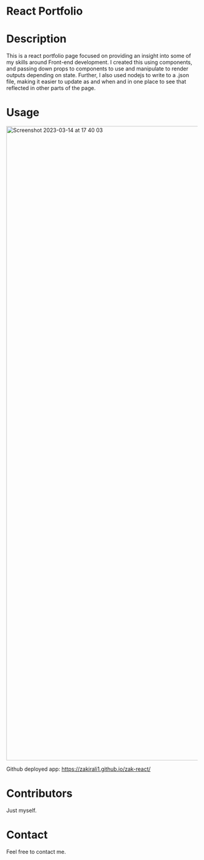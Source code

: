 # React Portfolio

# Description
This is a react portfolio page focused on providing an insight into some of my skills around Front-end development. I created this using components, and passing down props to components to use and manipulate to render outputs depending on state. Further, I also used nodejs to write to a .json file, making it easier to update as and when and in one place to see that reflected in other parts of the page. 

# Usage

<img width="1671" alt="Screenshot 2023-03-14 at 17 40 03" src="https://user-images.githubusercontent.com/50696365/225092248-554bf960-bf27-4019-bb09-cf8ad7c4553e.png">

Github deployed app:
https://zakirali1.github.io/zak-react/


# Contributors
Just myself.

# Contact
Feel free to contact me.

